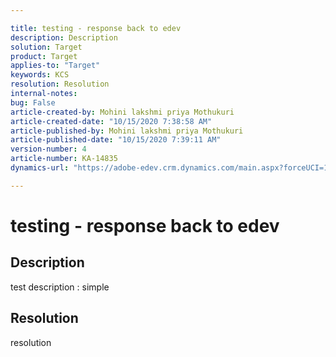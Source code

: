 ```yaml
---

title: testing - response back to edev  
description: Description  
solution: Target  
product: Target  
applies-to: "Target"  
keywords: KCS  
resolution: Resolution  
internal-notes:   
bug: False  
article-created-by: Mohini lakshmi priya Mothukuri  
article-created-date: "10/15/2020 7:38:58 AM"  
article-published-by: Mohini lakshmi priya Mothukuri  
article-published-date: "10/15/2020 7:39:11 AM"  
version-number: 4  
article-number: KA-14835  
dynamics-url: "https://adobe-edev.crm.dynamics.com/main.aspx?forceUCI=1&pagetype=entityrecord&etn=knowledgearticle&id=c60ee67b-b90e-eb11-a813-000d3a102d9a"

---
```


# testing - response back to edev

## Description

test description : simple

## Resolution

resolution
